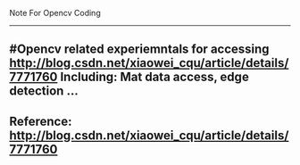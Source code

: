 Note For Opencv Coding

---
#Opencv related experiemntals for accessing 
http://blog.csdn.net/xiaowei_cqu/article/details/7771760
Including: Mat data access, edge detection ...
---
Reference: http://blog.csdn.net/xiaowei_cqu/article/details/7771760
---
